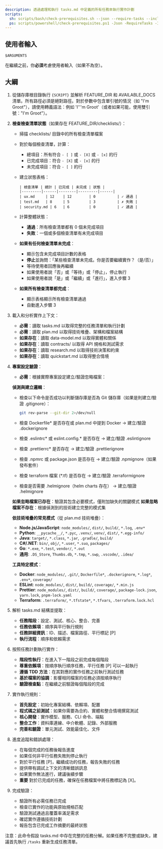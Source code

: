 ```yaml
---
description: 透過處理和執行 tasks.md 中定義的所有任務來執行實作計劃
scripts:
  sh: scripts/bash/check-prerequisites.sh --json --require-tasks --include-tasks
  ps: scripts/powershell/check-prerequisites.ps1 -Json -RequireTasks -IncludeTasks
---
```


## 使用者輸入

```text
$ARGUMENTS
```

在繼續之前，你**必須**考慮使用者輸入（如果不為空）。

## 大綱

1. 從儲存庫根目錄執行 `{SCRIPT}` 並解析 FEATURE_DIR 和 AVAILABLE_DOCS 清單。所有路徑必須是絕對路徑。對於參數中包含單引號的情況（如 "I'm Groot"），請使用轉義語法：例如 'I'\''m Groot'（或者如果可能，使用雙引號："I'm Groot"）。

2. **檢查檢查清單狀態**（如果存在 FEATURE_DIR/checklists/）：
   - 掃描 checklists/ 目錄中的所有檢查清單檔案
   - 對於每個檢查清單，計算：
     * 總項目：所有符合 `- [ ]` 或 `- [X]` 或 `- [x]` 的行
     * 已完成項目：符合 `- [X]` 或 `- [x]` 的行
     * 未完成項目：符合 `- [ ]` 的行
   - 建立狀態表格：
     ```
     | 檢查清單 | 總計 | 已完成 | 未完成 | 狀態 |
     |---------|------|--------|---------|------|
     | ux.md     | 12    | 12        | 0          | ✓ 通過 |
     | test.md   | 8     | 5         | 3          | ✗ 失敗 |
     | security.md | 6   | 6         | 0          | ✓ 通過 |
     ```
   - 計算整體狀態：
     * **通過**：所有檢查清單都有 0 個未完成項目
     * **失敗**：一個或多個檢查清單有未完成項目

   - **如果有任何檢查清單未完成**：
     * 顯示包含未完成項目計數的表格
     * **停止**並詢問：「某些檢查清單未完成。你是否要繼續實作？（是/否）」
     * 等待使用者回應後再繼續
     * 如果使用者說「否」或「等待」或「停止」，停止執行
     * 如果使用者說「是」或「繼續」或「進行」，進入步驟 3

   - **如果所有檢查清單都完成**：
     * 顯示表格顯示所有檢查清單通過
     * 自動進入步驟 3

3. 載入和分析實作上下文：
   - **必需**：讀取 tasks.md 以取得完整的任務清單和執行計劃
   - **必需**：讀取 plan.md 以取得技術堆疊、架構和檔案結構
   - **如果存在**：讀取 data-model.md 以取得實體和關係
   - **如果存在**：讀取 contracts/ 以取得 API 規格和測試需求
   - **如果存在**：讀取 research.md 以取得技術決策和約束
   - **如果存在**：讀取 quickstart.md 以取得整合情境

4. **專案設定驗證**：
   - **必需**：根據實際專案設定建立/驗證忽略檔案：

   **偵測與建立邏輯**：
   - 檢查以下命令是否成功以判斷儲存庫是否為 Git 儲存庫（如果是則建立/驗證 .gitignore）：

     ```sh
     git rev-parse --git-dir 2>/dev/null
     ```
   - 檢查 Dockerfile* 是否存在或 plan.md 中提到 Docker → 建立/驗證 .dockerignore
   - 檢查 .eslintrc* 或 eslint.config.* 是否存在 → 建立/驗證 .eslintignore
   - 檢查 .prettierrc* 是否存在 → 建立/驗證 .prettierignore
   - 檢查 .npmrc 或 package.json 是否存在 → 建立/驗證 .npmignore（如果發布套件）
   - 檢查 terraform 檔案 (*.tf) 是否存在 → 建立/驗證 .terraformignore
   - 檢查是否需要 .helmignore（helm charts 存在） → 建立/驗證 .helmignore

   **如果忽略檔案已存在**：驗證其包含必要模式，僅附加缺失的關鍵模式
   **如果忽略檔案不存在**：根據偵測到的技術建立完整的模式集

   **依技術堆疊的常見模式**（從 plan.md 技術堆疊）：
   - **Node.js/JavaScript**: `node_modules/`, `dist/`, `build/`, `*.log`, `.env*`
   - **Python**: `__pycache__/`, `*.pyc`, `.venv/`, `venv/`, `dist/`, `*.egg-info/`
   - **Java**: `target/`, `*.class`, `*.jar`, `.gradle/`, `build/`
   - **C#/.NET**: `bin/`, `obj/`, `*.user`, `*.suo`, `packages/`
   - **Go**: `*.exe`, `*.test`, `vendor/`, `*.out`
   - **通用**: `.DS_Store`, `Thumbs.db`, `*.tmp`, `*.swp`, `.vscode/`, `.idea/`

   **工具特定模式**：
   - **Docker**: `node_modules/`, `.git/`, `Dockerfile*`, `.dockerignore`, `*.log*`, `.env*`, `coverage/`
   - **ESLint**: `node_modules/`, `dist/`, `build/`, `coverage/`, `*.min.js`
   - **Prettier**: `node_modules/`, `dist/`, `build/`, `coverage/`, `package-lock.json`, `yarn.lock`, `pnpm-lock.yaml`
   - **Terraform**: `.terraform/`, `*.tfstate*`, `*.tfvars`, `.terraform.lock.hcl`

5. 解析 tasks.md 結構並提取：
   - **任務階段**：設定、測試、核心、整合、完善
   - **任務依賴項**：順序與平行執行規則
   - **任務詳細資訊**：ID、描述、檔案路徑、平行標記 [P]
   - **執行流程**：順序和依賴需求

6. 按照任務計劃執行實作：
   - **階段性執行**：在進入下一階段之前完成每個階段
   - **尊重依賴項**：按順序執行順序任務，平行任務 [P] 可以一起執行
   - **遵循 TDD 方法**：在其對應的實作任務之前執行測試任務
   - **基於檔案的協調**：影響相同檔案的任務必須按順序執行
   - **驗證檢查點**：在繼續之前驗證每個階段的完成

7. 實作執行規則：
   - **首先設定**：初始化專案結構、依賴項、配置
   - **程式碼之前測試**：如果你需要為合約、實體和整合情境撰寫測試
   - **核心開發**：實作模型、服務、CLI 命令、端點
   - **整合工作**：資料庫連線、中介軟體、記錄、外部服務
   - **完善和驗證**：單元測試、效能最佳化、文件

8. 進度追蹤和錯誤處理：
   - 在每個完成的任務後報告進度
   - 如果任何非平行任務失敗則停止執行
   - 對於平行任務 [P]，繼續成功的任務，報告失敗的任務
   - 提供帶有調試上下文的清晰錯誤訊息
   - 如果實作無法進行，建議後續步驟
   - **重要** 對於已完成的任務，確保在任務檔案中將任務標記為 [X]。

9. 完成驗證：
   - 驗證所有必需任務已完成
   - 檢查已實作的功能與原始規格匹配
   - 驗證測試通過且覆蓋率滿足需求
   - 確認實作遵循技術計劃
   - 報告包含已完成工作摘要的最終狀態

注意：此命令假設 tasks.md 中存在完整的任務分解。如果任務不完整或缺失，建議首先執行 `/tasks` 重新生成任務清單。
